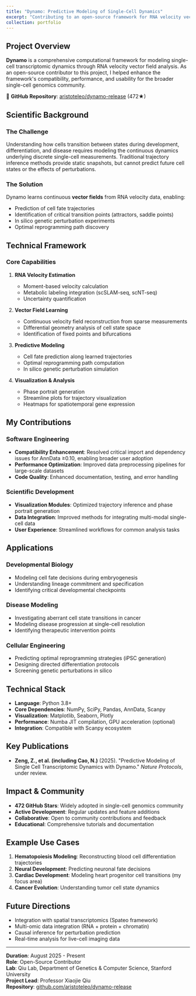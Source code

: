 ```yaml
---
title: "Dynamo: Predictive Modeling of Single-Cell Dynamics"
excerpt: "Contributing to an open-source framework for RNA velocity vector field analysis and predictive modeling of cell fate transitions (472★ on GitHub).<br/><img src='/images/dynamo-preview.png' style='max-width: 500px;'>"
collection: portfolio
---
```


## Project Overview

**Dynamo** is a comprehensive computational framework for modeling single-cell transcriptomic dynamics through RNA velocity vector field analysis. As an open-source contributor to this project, I helped enhance the framework's compatibility, performance, and usability for the broader single-cell genomics community.

🔗 **GitHub Repository**: [aristoteleo/dynamo-release](https://github.com/aristoteleo/dynamo-release) (472★)

## Scientific Background

### The Challenge
Understanding how cells transition between states during development, differentiation, and disease requires modeling the continuous dynamics underlying discrete single-cell measurements. Traditional trajectory inference methods provide static snapshots, but cannot predict future cell states or the effects of perturbations.

### The Solution
Dynamo learns continuous **vector fields** from RNA velocity data, enabling:
- Prediction of cell fate trajectories
- Identification of critical transition points (attractors, saddle points)
- In silico genetic perturbation experiments
- Optimal reprogramming path discovery

## Technical Framework

### Core Capabilities

1. **RNA Velocity Estimation**
   - Moment-based velocity calculation
   - Metabolic labeling integration (scSLAM-seq, scNT-seq)
   - Uncertainty quantification

2. **Vector Field Learning**
   - Continuous velocity field reconstruction from sparse measurements
   - Differential geometry analysis of cell state space
   - Identification of fixed points and bifurcations

3. **Predictive Modeling**
   - Cell fate prediction along learned trajectories
   - Optimal reprogramming path computation
   - In silico genetic perturbation simulation

4. **Visualization & Analysis**
   - Phase portrait generation
   - Streamline plots for trajectory visualization
   - Heatmaps for spatiotemporal gene expression

## My Contributions

### Software Engineering
- **Compatibility Enhancement**: Resolved critical import and dependency issues for AnnData ≥0.10, enabling broader user adoption
- **Performance Optimization**: Improved data preprocessing pipelines for large-scale datasets
- **Code Quality**: Enhanced documentation, testing, and error handling

### Scientific Development
- **Visualization Modules**: Optimized trajectory inference and phase portrait generation
- **Data Integration**: Improved methods for integrating multi-modal single-cell data
- **User Experience**: Streamlined workflows for common analysis tasks

## Applications

### Developmental Biology
- Modeling cell fate decisions during embryogenesis
- Understanding lineage commitment and specification
- Identifying critical developmental checkpoints

### Disease Modeling
- Investigating aberrant cell state transitions in cancer
- Modeling disease progression at single-cell resolution
- Identifying therapeutic intervention points

### Cellular Engineering
- Predicting optimal reprogramming strategies (iPSC generation)
- Designing directed differentiation protocols
- Screening genetic perturbations in silico

## Technical Stack

- **Language**: Python 3.8+
- **Core Dependencies**: NumPy, SciPy, Pandas, AnnData, Scanpy
- **Visualization**: Matplotlib, Seaborn, Plotly
- **Performance**: Numba JIT compilation, GPU acceleration (optional)
- **Integration**: Compatible with Scanpy ecosystem

## Key Publications

- **Zeng, Z., et al. (including Cao, N.)** (2025). "Predictive Modeling of Single Cell Transcriptomic Dynamics with Dynamo." *Nature Protocols*, under review.

## Impact & Community

- **472 GitHub Stars**: Widely adopted in single-cell genomics community
- **Active Development**: Regular updates and feature additions
- **Collaborative**: Open to community contributions and feedback
- **Educational**: Comprehensive tutorials and documentation

## Example Use Cases

1. **Hematopoiesis Modeling**: Reconstructing blood cell differentiation trajectories
2. **Neural Development**: Predicting neuronal fate decisions
3. **Cardiac Development**: Modeling heart progenitor cell transitions (my focus area)
4. **Cancer Evolution**: Understanding tumor cell state dynamics

## Future Directions

- Integration with spatial transcriptomics (Spateo framework)
- Multi-omic data integration (RNA + protein + chromatin)
- Causal inference for perturbation prediction
- Real-time analysis for live-cell imaging data

---

**Duration**: August 2025 - Present  
**Role**: Open-Source Contributor  
**Lab**: Qiu Lab, Department of Genetics & Computer Science, Stanford University  
**Project Lead**: Professor Xiaojie Qiu  
**Repository**: [github.com/aristoteleo/dynamo-release](https://github.com/aristoteleo/dynamo-release)
